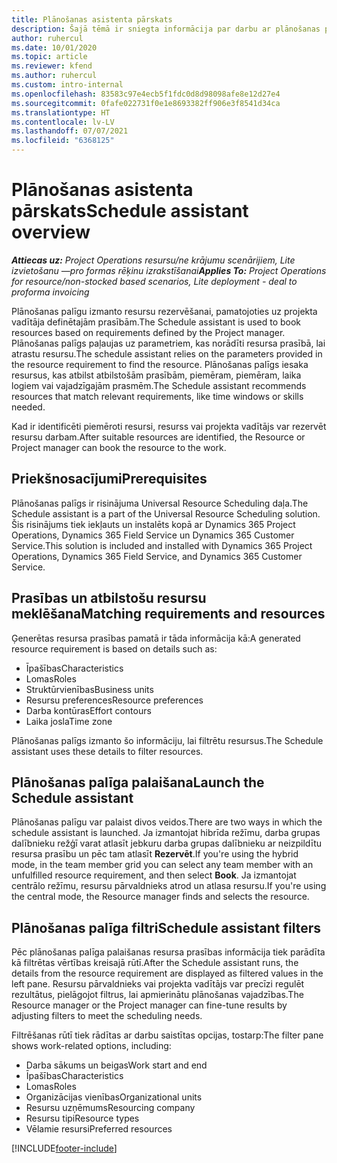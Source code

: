 ```yaml
---
title: Plānošanas asistenta pārskats
description: Šajā tēmā ir sniegta informācija par darbu ar plānošanas palīgu resursu rezervēšanai.
author: ruhercul
ms.date: 10/01/2020
ms.topic: article
ms.reviewer: kfend
ms.author: ruhercul
ms.custom: intro-internal
ms.openlocfilehash: 83583c97e4ecb5f1fdc0d8d98098afe8e12d27e4
ms.sourcegitcommit: 0fafe022731f0e1e8693382ff906e3f8541d34ca
ms.translationtype: HT
ms.contentlocale: lv-LV
ms.lasthandoff: 07/07/2021
ms.locfileid: "6368125"
---
```

# <a name="schedule-assistant-overview"></a><span data-ttu-id="cbe07-103">Plānošanas asistenta pārskats</span><span class="sxs-lookup"><span data-stu-id="cbe07-103">Schedule assistant overview</span></span>

<span data-ttu-id="cbe07-104">_**Attiecas uz:** Project Operations resursu/ne krājumu scenārijiem, Lite izvietošanu —pro formas rēķinu izrakstīšanai_</span><span class="sxs-lookup"><span data-stu-id="cbe07-104">_**Applies To:** Project Operations for resource/non-stocked based scenarios, Lite deployment - deal to proforma invoicing_</span></span>

<span data-ttu-id="cbe07-105">Plānošanas palīgu izmanto resursu rezervēšanai, pamatojoties uz projekta vadītāja definētajām prasībām.</span><span class="sxs-lookup"><span data-stu-id="cbe07-105">The Schedule assistant is used to book resources based on requirements defined by the Project manager.</span></span> <span data-ttu-id="cbe07-106">Plānošanas palīgs paļaujas uz parametriem, kas norādīti resursa prasībā, lai atrastu resursu.</span><span class="sxs-lookup"><span data-stu-id="cbe07-106">The schedule assistant relies on the parameters provided in the resource requirement to find the resource.</span></span> <span data-ttu-id="cbe07-107">Plānošanas palīgs iesaka resursus, kas atbilst atbilstošām prasībām, piemēram, piemēram, laika logiem vai vajadzīgajām prasmēm.</span><span class="sxs-lookup"><span data-stu-id="cbe07-107">The Schedule assistant recommends resources that match relevant requirements, like time windows or skills needed.</span></span>

<span data-ttu-id="cbe07-108">Kad ir identificēti piemēroti resursi, resurss vai projekta vadītājs var rezervēt resursu darbam.</span><span class="sxs-lookup"><span data-stu-id="cbe07-108">After suitable resources are identified, the Resource or Project manager can book the resource to the work.</span></span>

## <a name="prerequisites"></a><span data-ttu-id="cbe07-109">Priekšnosacījumi</span><span class="sxs-lookup"><span data-stu-id="cbe07-109">Prerequisites</span></span>

<span data-ttu-id="cbe07-110">Plānošanas palīgs ir risinājuma Universal Resource Scheduling daļa.</span><span class="sxs-lookup"><span data-stu-id="cbe07-110">The Schedule assistant is a part of the Universal Resource Scheduling solution.</span></span> <span data-ttu-id="cbe07-111">Šis risinājums tiek iekļauts un instalēts kopā ar Dynamics 365 Project Operations, Dynamics 365 Field Service un Dynamics 365 Customer Service.</span><span class="sxs-lookup"><span data-stu-id="cbe07-111">This solution is included and installed with Dynamics 365 Project Operations, Dynamics 365 Field Service, and Dynamics 365 Customer Service.</span></span>

## <a name="matching-requirements-and-resources"></a><span data-ttu-id="cbe07-112">Prasības un atbilstošu resursu meklēšana</span><span class="sxs-lookup"><span data-stu-id="cbe07-112">Matching requirements and resources</span></span>

<span data-ttu-id="cbe07-113">Ģenerētas resursa prasības pamatā ir tāda informācija kā:</span><span class="sxs-lookup"><span data-stu-id="cbe07-113">A generated resource requirement is based on details such as:</span></span>

-   <span data-ttu-id="cbe07-114">Īpašības</span><span class="sxs-lookup"><span data-stu-id="cbe07-114">Characteristics</span></span>
-   <span data-ttu-id="cbe07-115">Lomas</span><span class="sxs-lookup"><span data-stu-id="cbe07-115">Roles</span></span>
-   <span data-ttu-id="cbe07-116">Struktūrvienības</span><span class="sxs-lookup"><span data-stu-id="cbe07-116">Business units</span></span>
-   <span data-ttu-id="cbe07-117">Resursu preferences</span><span class="sxs-lookup"><span data-stu-id="cbe07-117">Resource preferences</span></span>
-   <span data-ttu-id="cbe07-118">Darba kontūras</span><span class="sxs-lookup"><span data-stu-id="cbe07-118">Effort contours</span></span>
-   <span data-ttu-id="cbe07-119">Laika josla</span><span class="sxs-lookup"><span data-stu-id="cbe07-119">Time zone</span></span>

<span data-ttu-id="cbe07-120">Plānošanas palīgs izmanto šo informāciju, lai filtrētu resursus.</span><span class="sxs-lookup"><span data-stu-id="cbe07-120">The Schedule assistant uses these details to filter resources.</span></span>

## <a name="launch-the-schedule-assistant"></a><span data-ttu-id="cbe07-121">Plānošanas palīga palaišana</span><span class="sxs-lookup"><span data-stu-id="cbe07-121">Launch the Schedule assistant</span></span>

<span data-ttu-id="cbe07-122">Plānošanas palīgu var palaist divos veidos.</span><span class="sxs-lookup"><span data-stu-id="cbe07-122">There are two ways in which the schedule assistant is launched.</span></span> <span data-ttu-id="cbe07-123">Ja izmantojat hibrīda režīmu, darba grupas dalībnieku režģī varat atlasīt jebkuru darba grupas dalībnieku ar neizpildītu resursa prasību un pēc tam atlasīt **Rezervēt**.</span><span class="sxs-lookup"><span data-stu-id="cbe07-123">If you're using the hybrid mode, in the team member grid you can select any team member with an unfulfilled resource requirement, and then select **Book**.</span></span> <span data-ttu-id="cbe07-124">Ja izmantojat centrālo režīmu, resursu pārvaldnieks atrod un atlasa resursu.</span><span class="sxs-lookup"><span data-stu-id="cbe07-124">If you're using the central mode, the Resource manager finds and selects the resource.</span></span>

## <a name="schedule-assistant-filters"></a><span data-ttu-id="cbe07-125">Plānošanas palīga filtri</span><span class="sxs-lookup"><span data-stu-id="cbe07-125">Schedule assistant filters</span></span>

<span data-ttu-id="cbe07-126">Pēc plānošanas palīga palaišanas resursa prasības informācija tiek parādīta kā filtrētas vērtības kreisajā rūtī.</span><span class="sxs-lookup"><span data-stu-id="cbe07-126">After the Schedule assistant runs, the details from the resource requirement are displayed as filtered values in the left pane.</span></span> <span data-ttu-id="cbe07-127">Resursu pārvaldnieks vai projekta vadītājs var precīzi regulēt rezultātus, pielāgojot filtrus, lai apmierinātu plānošanas vajadzības.</span><span class="sxs-lookup"><span data-stu-id="cbe07-127">The Resource manager or the Project manager can fine-tune results by adjusting filters to meet the scheduling needs.</span></span>

<span data-ttu-id="cbe07-128">Filtrēšanas rūtī tiek rādītas ar darbu saistītas opcijas, tostarp:</span><span class="sxs-lookup"><span data-stu-id="cbe07-128">The filter pane shows work-related options, including:</span></span>

-   <span data-ttu-id="cbe07-129">Darba sākums un beigas</span><span class="sxs-lookup"><span data-stu-id="cbe07-129">Work start and end</span></span>
-   <span data-ttu-id="cbe07-130">Īpašības</span><span class="sxs-lookup"><span data-stu-id="cbe07-130">Characteristics</span></span>
-   <span data-ttu-id="cbe07-131">Lomas</span><span class="sxs-lookup"><span data-stu-id="cbe07-131">Roles</span></span>
-   <span data-ttu-id="cbe07-132">Organizācijas vienības</span><span class="sxs-lookup"><span data-stu-id="cbe07-132">Organizational units</span></span>
-   <span data-ttu-id="cbe07-133">Resursu uzņēmums</span><span class="sxs-lookup"><span data-stu-id="cbe07-133">Resourcing company</span></span>
-   <span data-ttu-id="cbe07-134">Resursu tipi</span><span class="sxs-lookup"><span data-stu-id="cbe07-134">Resource types</span></span>
-   <span data-ttu-id="cbe07-135">Vēlamie resursi</span><span class="sxs-lookup"><span data-stu-id="cbe07-135">Preferred resources</span></span>


[!INCLUDE[footer-include](../includes/footer-banner.md)]